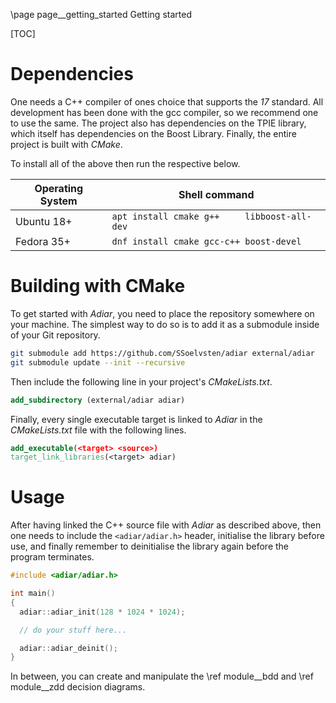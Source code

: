 \page page__getting_started Getting started

[TOC]

Dependencies
=========================

One needs a C++ compiler of ones choice that supports the *17* standard. All
development has been done with the gcc compiler, so we recommend one to use the
same. The project also has dependencies on the TPIE library, which itself has
dependencies on the Boost Library. Finally, the entire project is built with
*CMake*.

To install all of the above then run the respective below.

| Operating System | Shell command                                |
|------------------|----------------------------------------------|
| Ubuntu 18+       | `apt install cmake g++     libboost-all-dev` |
| Fedora 35+       | `dnf install cmake gcc-c++ boost-devel`      |


Building with CMake
=========================

To get started with *Adiar*, you need to place the repository somewhere on your
machine. The simplest way to do so is to add it as a submodule inside of your
Git repository.

```bash
git submodule add https://github.com/SSoelvsten/adiar external/adiar
git submodule update --init --recursive
```

Then include the following line in your project's *CMakeLists.txt*.

```cmake
add_subdirectory (external/adiar adiar)
```

Finally, every single executable target is linked to *Adiar* in the
*CMakeLists.txt* file with the following lines.

```cmake
add_executable(<target> <source>)
target_link_libraries(<target> adiar)
```

Usage
=========================

After having linked the C++ source file with *Adiar* as described above, then
one needs to include the `<adiar/adiar.h>` header, initialise the library before
use, and finally remember to deinitialise the library again before the program
terminates.

```cpp
#include <adiar/adiar.h>

int main()
{
  adiar::adiar_init(128 * 1024 * 1024);

  // do your stuff here...

  adiar::adiar_deinit();
}
```

In between, you can create and manipulate the \ref module__bdd and
\ref module__zdd decision diagrams.
